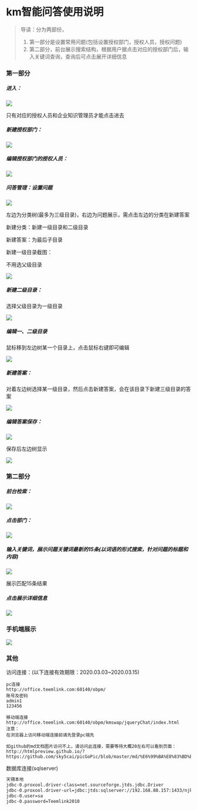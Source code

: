 # km智能问答使用说明

> 导读：分为两部份，
>
> 1. 第一部分是设置常用问题(包括设置授权部门，授权人员，授权问题)
> 2. 第二部分，前台展示搜索结构，根据用户据点击对应的授权部门后，输入关键词查询，查询后可点击展开详细信息

### 第一部分

##### 进入：

![](https://i.loli.net/2020/03/03/muogj7hQw5PlRrK.png)

只有对应的授权人员和企业知识管理员才能点击进去



##### 新建授权部门：

![](https://i.loli.net/2020/03/03/Ks8JRTDhPNtexjI.png)

##### 编辑授权部门的授权人员：

![](https://i.loli.net/2020/03/03/BCJdF5sftGg2k4A.png)

##### 问答管理：设置问题

![](https://i.loli.net/2020/03/03/hx9r7CiU1qZEWwa.png)

左边为分类树(最多为三级目录)，右边为问题展示，需点击左边的分类在新建答案

新建分类：新建一级目录和二级目录

新建答案：为最后子目录



新建一级目录截图：

不用选父级目录

![](https://i.loli.net/2020/03/03/DqdlZrWTCEQpGVL.png)



##### 新建二级目录：

选择父级目录为一级目录

![](https://i.loli.net/2020/03/03/28iocWm9GDMu63y.png)

##### 编辑一、二级目录

鼠标移到左边树某一个目录上，点击鼠标右键即可编辑

![](https://i.loli.net/2020/03/03/76TkUSXMeGy4fJA.png)

##### 新建答案：

对着左边树选择某一级目录，然后点击新建答案，会在该目录下新建三级目录的答案

![](https://i.loli.net/2020/03/03/C7daiZ51MPxlsm3.png)

##### 编辑答案保存：

![](https://i.loli.net/2020/03/03/GBKY1vbz2aNHerx.png)





保存后左边树显示

![](https://i.loli.net/2020/03/03/mOgzXeBGohSA7dY.png)

### 第二部分

##### 前台检索：

![](https://i.loli.net/2020/03/03/AyL2f8wjHvW7pxb.png)



##### 点击部门：

![](https://i.loli.net/2020/03/03/7Eup3qKCGr1Ta6V.png)

##### 输入关键词，展示问题关键词最新的15条(以词语的形式搜索，针对问题的标题和内容)

![](https://i.loli.net/2020/03/03/2eM9I5fadlEkQpx.png)

展示匹配15条结果

##### 点击展示详细信息

![](https://i.loli.net/2020/03/03/QI8ZdfJB72FbnUP.png)



### 手机端展示

![](https://i.loli.net/2020/03/03/5Ls8mECHWVPbhcz.png)

### 其他

访问连接：(以下连接有效期限：2020.03.03~2020.03.15)

```
pc连接
http://office.teemlink.com:60140/obpm/
账号及密码
admin1
123456

移动端连接
http://office.teemlink.com:60140/obpm/kmswap/jqueryChat/index.html
注意：
在浏览器上访问移动端连接前请先登录pc端先

如github的md文档图片访问不上，请访问此连接，需要等待大概20左右可以看到页面：
http://htmlpreview.github.io/?https://github.com/sky5cai/picGoPic/blob/master/md/%E6%99%BA%E8%83%BD%E9%97%AE%E7%AD%94%E4%BD%BF%E7%94%A8%E8%AF%B4%E6%98%8E.html

```

数据库连接(sqlserver)

```xml
天翎本地
jdbc-0.proxool.driver-class=net.sourceforge.jtds.jdbc.Driver
jdbc-0.proxool.driver-url=jdbc:jtds:sqlserver://192.168.88.157:1433/njkm
jdbc-0.user=sa
jdbc-0.password=Teemlink2010
```

